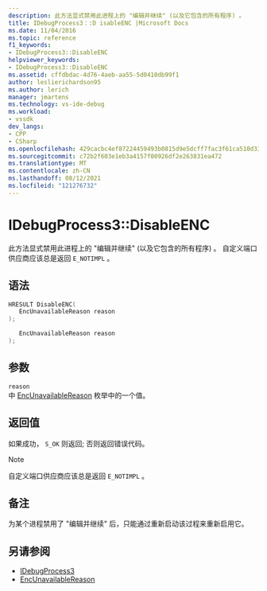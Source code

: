 ```yaml
---
description: 此方法显式禁用此进程上的 "编辑并继续" (以及它包含的所有程序) 。
title: IDebugProcess3：:D isableENC |Microsoft Docs
ms.date: 11/04/2016
ms.topic: reference
f1_keywords:
- IDebugProcess3::DisableENC
helpviewer_keywords:
- IDebugProcess3::DisableENC
ms.assetid: cffdbdac-4d76-4aeb-aa55-5d0410db99f1
author: leslierichardson95
ms.author: lerich
manager: jmartens
ms.technology: vs-ide-debug
ms.workload:
- vssdk
dev_langs:
- CPP
- CSharp
ms.openlocfilehash: 429cacbc4ef87224459493b0815d9e5dcff7fac3f61ca510d334501226a08eef
ms.sourcegitcommit: c72b2f603e1eb3a4157f00926df2e263831ea472
ms.translationtype: MT
ms.contentlocale: zh-CN
ms.lasthandoff: 08/12/2021
ms.locfileid: "121276732"
---
```

# <a name="idebugprocess3disableenc"></a>IDebugProcess3::DisableENC
此方法显式禁用此进程上的 "编辑并继续" (以及它包含的所有程序) 。 自定义端口供应商应该总是返回 `E_NOTIMPL` 。

## <a name="syntax"></a>语法

```cpp
HRESULT DisableENC(
   EncUnavailableReason reason
);
```

```csharp
   EncUnavailableReason reason
);
```

## <a name="parameters"></a>参数
`reason`\
中 [EncUnavailableReason](../../../extensibility/debugger/reference/encunavailablereason.md) 枚举中的一个值。

## <a name="return-value"></a>返回值
 如果成功， `S_OK` 则返回; 否则返回错误代码。

> [!NOTE]
> 自定义端口供应商应该总是返回 `E_NOTIMPL` 。

## <a name="remarks"></a>备注
 为某个进程禁用了 "编辑并继续" 后，只能通过重新启动该过程来重新启用它。

## <a name="see-also"></a>另请参阅
- [IDebugProcess3](../../../extensibility/debugger/reference/idebugprocess3.md)
- [EncUnavailableReason](../../../extensibility/debugger/reference/encunavailablereason.md)
